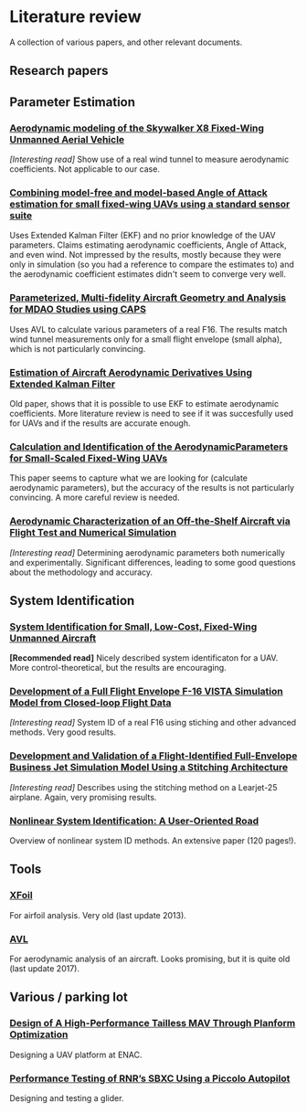 # Literature review

A collection of various papers, and other relevant documents.

## Research papers



## Parameter Estimation

### [Aerodynamic modeling of the Skywalker X8 Fixed-Wing Unmanned Aerial Vehicle](https://ieeexplore.ieee.org/abstract/document/8453370)
*[Interesting read]* Show use of a real wind tunnel to measure aerodynamic coefficients. Not applicable to our case.

### [Combining model-free and model-based Angle of Attack estimation for small fixed-wing UAVs using a standard sensor suite](https://ieeexplore.ieee.org/abstract/document/7502583)
Uses Extended Kalman Filter (EKF) and no prior knowledge of the UAV parameters. Claims estimating aerodynamic coefficients, Angle of Attack, and even wind. Not impressed by the results, mostly because they were only in simulation (so you had a reference to compare the estimates to) and the aerodynamic coefficient estimates didn't seem to converge very well.

### [Parameterized, Multi-fidelity Aircraft Geometry and Analysis for MDAO Studies using CAPS](https://acdl.mit.edu/ESP/Publications/AIAApaper2019-2230.pdf)
Uses AVL to calculate various parameters of a real F16. The results match wind tunnel measurements only for a small flight envelope (small alpha), which is not particularly convincing.

### [Estimation of Aircraft Aerodynamic Derivatives Using Extended Kalman Filter](https://www.scielo.br/scielo.php?script=sci_arttext&pid=S0100-73862000000200001#apx01)
Old paper, shows that it is possible to use EKF to estimate aerodynamic coefficients. More literature review is need to see if it was succesfully used for UAVs and if the results are accurate enough.

### [Calculation and Identification of the AerodynamicParameters for Small-Scaled Fixed-Wing UAVs](https://www.researchgate.net/publication/322512468_Calculation_and_Identification_of_the_Aerodynamic_Parameters_for_Small-Scaled_Fixed-Wing_UAVs)
This paper seems to capture what we are looking for (calculate aerodynamic parameters), but the accuracy of the results is not particularly convincing. A more careful review is needed.

### [Aerodynamic Characterization of an Off-the-Shelf Aircraft via Flight Test and Numerical Simulation](https://www.laas.fr/projects/skyscanner/sites/www.laas.fr.projects.skyscanner/files/u45/Aerodynamic%20Characterization%20of%20an%20Off-the-Shelf%20Aircraft%20via%20Flight%20Test%20and%20Numerical%20Simulation.pdf)
*[Interesting read]* Determining aerodynamic parameters both numerically and experimentally. Significant differences, leading to some good questions about the methodology and accuracy.

## System Identification

### [System Identification for Small, Low-Cost, Fixed-Wing Unmanned Aircraft](https://arc.aiaa.org/doi/abs/10.2514/1.C032065?journalCode=ja)
**[Recommended read]** Nicely described system identificaton for a UAV. More control-theoretical, but the results are encouraging.

### [Development of a Full Flight Envelope F-16 VISTA Simulation Model from Closed-loop Flight Data](https://www.researchgate.net/profile/Marit-Knapp/publication/322309590_Development_of_a_Full_Envelope_Flight_Identified_F-16_Simulation_Model/links/5c7877ada6fdcc4715a3ebd5/Development-of-a-Full-Envelope-Flight-Identified-F-16-Simulation-Model.pdf)
*[Interesting read]* System ID of a real F16 using stiching and other advanced methods. Very good results.

### [Development and Validation of a Flight-Identified Full-Envelope Business Jet Simulation Model Using a Stitching Architecture](https://arc.aiaa.org/doi/abs/10.2514/6.2017-1550)
*[Interesting read]* Describes using the stitching method on a Learjet-25 airplane. Again, very promising results.

### [Nonlinear System Identification: A User-Oriented Road](https://arxiv.org/pdf/1902.00683.pdf)
Overview of nonlinear system ID methods. An extensive paper (120 pages!).

## Tools

### [XFoil](https://web.mit.edu/drela/Public/web/xfoil/)
For airfoil analysis. Very old (last update 2013).


### [AVL](https://web.mit.edu/drela/Public/web/avl/)
For aerodynamic analysis of an aircraft. Looks promising, but it is quite old (last update 2017).

## Various / parking lot
### [Design of A High-Performance Tailless MAV Through Planform Optimization](https://arc.aiaa.org/doi/abs/10.2514/6.2015-2879)
Designing a UAV platform at ENAC.

### [Performance Testing of RNR’s SBXC Using a Piccolo Autopilot](http://www.xcsoaring.com/techPicts/Edwards%20performance%20test.pdf)
Designing and testing a glider.